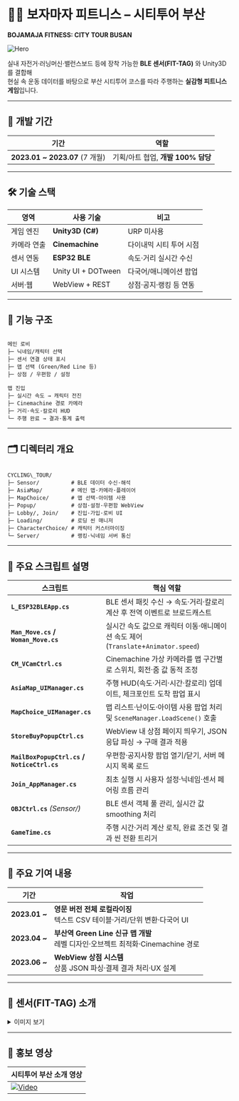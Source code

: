 # 🚴‍♀️ 보자마자 피트니스 – 시티투어 부산  
**BOJAMAJA FITNESS: CITY TOUR BUSAN**

![Hero](https://github.com/JISUSAMA/UnityStudy/assets/38304918/af82dfde-007c-42e4-ba8c-84c29caeea51)

실내 자전거·러닝머신·밸런스보드 등에 장착 가능한 **BLE 센서(FIT-TAG)** 와 Unity3D를 결합해  
현실 속 운동 데이터를 바탕으로 부산 시티투어 코스를 따라 주행하는 **실감형 피트니스 게임**입니다.

---

## 📅 개발 기간
| 기간 | 역할 |
|------|------|
| **2023.01 ~ 2023.07** (7 개월) | 기획/아트 협업, **개발 100% 담당** |

---

## 🛠️ 기술 스택
| 영역 | 사용 기술 | 비고 |
|------|-----------|------|
| 게임 엔진 | **Unity3D (C#)** | URP 미사용 |
| 카메라 연출 | **Cinemachine** | 다이내믹 시티 투어 시점 |
| 센서 연동 | **ESP32 BLE** | 속도·거리 실시간 수신 |
| UI 시스템 | Unity UI + DOTween | 다국어/애니메이션 팝업 |
| 서버·웹 | WebView + REST | 상점·공지·랭킹 등 연동 |

---

## 🧭 기능 구조

```

메인 로비
├─ 닉네임/캐릭터 선택
├─ 센서 연결 상태 표시
├─ 맵 선택 (Green/Red Line 등)
├─ 상점 / 우편함 / 설정

맵 진입
├─ 실시간 속도 → 캐릭터 전진
├─ Cinemachine 경로 카메라
├─ 거리·속도·칼로리 HUD
└─ 주행 완료 → 결과·통계 출력

```

---

## 🗂 디렉터리 개요

```

CYCLING\_TOUR/
├─ Sensor/          # BLE 데이터 수신·해석
├─ AsiaMap/         # 메인 맵·카메라·플레이어
├─ MapChoice/       # 맵 선택·아이템 사용
├─ Popup/           # 상점·설정·우편함 WebView
├─ Lobby/, Join/    # 진입·가입·로비 UI
├─ Loading/         # 로딩 씬 매니저
├─ CharacterChoice/ # 캐릭터 커스터마이징
└─ Server/          # 랭킹·닉네임 서버 통신

```

---

## 🧠 주요 스크립트 설명

| 스크립트 | 핵심 역할 |
|----------|-----------|
| **`L_ESP32BLEApp.cs`** | BLE 센서 패킷 수신 → 속도·거리·칼로리 계산 후 전역 이벤트로 브로드캐스트 |
| **`Man_Move.cs` / `Woman_Move.cs`** | 실시간 속도 값으로 캐릭터 이동·애니메이션 속도 제어 (`Translate`+`Animator.speed`) |
| **`CM_VCamCtrl.cs`** | Cinemachine 가상 카메라를 맵 구간별로 스위치, 회전·줌 값 동적 조정 |
| **`AsiaMap_UIManager.cs`** | 주행 HUD(속도·거리·시간·칼로리) 업데이트, 체크포인트 도착 팝업 표시 |
| **`MapChoice_UIManager.cs`** | 맵 리스트·난이도·아이템 사용 팝업 처리 및 `SceneManager.LoadScene()` 호출 |
| **`StoreBuyPopupCtrl.cs`** | WebView 내 상점 페이지 띄우기, JSON 응답 파싱 → 구매 결과 적용 |
| **`MailBoxPopupCtrl.cs` / `NoticeCtrl.cs`** | 우편함·공지사항 팝업 열기/닫기, 서버 메시지 목록 로드 |
| **`Join_AppManager.cs`** | 최초 실행 시 사용자 설정·닉네임·센서 페어링 흐름 관리 |
| **`OBJCtrl.cs`** *(Sensor/)* | BLE 센서 객체 풀 관리, 실시간 값 smoothing 처리 |
| **`GameTime.cs`** | 주행 시간·거리 계산 로직, 완료 조건 및 결과 씬 전환 트리거 |

---

## 🌱 주요 기여 내용

| 기간 | 작업 |
|------|------|
| **2023.01 ~** | **영문 버전 전체 로컬라이징**<br>텍스트 CSV 테이블·거리/단위 변환·다국어 UI |
| **2023.04 ~** | **부산역 Green Line 신규 맵 개발**<br>레벨 디자인·오브젝트 최적화·Cinemachine 경로 |
| **2023.06 ~** | **WebView 상점 시스템**<br>상품 JSON 파싱·결제 결과 처리·UX 설계 |

---

## 📸 센서(FIT-TAG) 소개

<details>
<summary>이미지 보기</summary>

<p align="center">
  <img src="https://github.com/JISUSAMA/JISUSAMA/assets/38304918/4b84d9a0-569c-4027-810c-6f1f1b34545c" width="50%"><br>
  <img src="https://github.com/JISUSAMA/JISUSAMA/assets/38304918/f4bcd9c6-b792-4473-a7ad-4d5238edf4ea" width="50%"><br>
  <img src="https://github.com/JISUSAMA/JISUSAMA/assets/38304918/94416305-db7d-4df0-9d3b-84c33f463936" width="50%"><br>
  <img src="https://github.com/JISUSAMA/JISUSAMA/assets/38304918/c04f962c-05e9-474a-b15e-67cdce735753" width="50%">
</p>

</details>

---
## 🎥 홍보 영상
| 시티투어 부산 소개 영상 |
|------------------------|
| [![Video](http://img.youtube.com/vi/791rWW2YYak/0.jpg)](https://www.youtube.com/watch?v=791rWW2YYak) |

